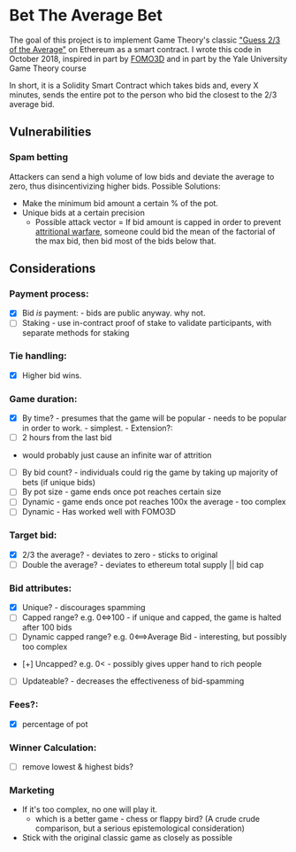 # Bet The Average Bet 
The goal of this project is to implement Game Theory's classic ["Guess 2/3 of the Average"](https://en.wikipedia.org/wiki/Guess_2/3_of_the_average) on Ethereum as a smart contract. I wrote this code in October 2018, inspired in part by [FOMO3D](https://fomo3d.hostedwiki.co/pages/Fomo3D%20Explained) and in part by the Yale University Game Theory course 

In short, it is a Solidity Smart Contract which takes bids and, every X minutes, sends the entire pot to the person who bid the closest to the 2/3 average bid.

## Vulnerabilities
### Spam betting 
Attackers can send a high volume of low bids and deviate the average to zero, thus disincentivizing higher bids. 
Possible Solutions: 
* Make the minimum bid amount a certain % of the pot.
* Unique bids at a certain precision 
  * Possible attack vector = If bid amount is capped in order to prevent [attritional warfare](https://en.wikipedia.org/wiki/War_of_attrition_(game)), someone could bid the mean of the factorial of the max bid, then bid most of the bids below that.

## Considerations
### Payment process:
- [x] Bid _is_ payment: - bids are public anyway. why not.
- [ ] Staking -  use in-contract proof of stake to validate participants, with separate methods for staking 
### Tie handling:
- [x] Higher bid wins.
### Game duration:
- [x] By time? - presumes that the game will be popular - needs to be popular in order to work. - simplest. - Extension?:
- [ ] 2 hours from the last bid  
- would probably just cause an infinite war of attrition
- [ ] By bid count? - individuals could rig the game by taking up majority of bets (if unique bids)
- [ ] By pot size - game ends once pot reaches certain size
- [ ] Dynamic - game ends once pot reaches 100x the average - too complex
- [ ] Dynamic - Has worked well with FOMO3D
### Target bid:
- [x] 2/3 the average? - deviates to zero - sticks to original
- [ ] Double the average? - deviates to ethereum total supply || bid cap
### Bid attributes:
- [x] Unique? - discourages spamming
- [ ] Capped range? e.g. 0<=>100 - if unique and capped, the game is halted after 100 bids
- [ ] Dynamic capped range? e.g. 0<==>Average Bid - interesting, but possibly too complex
- [+] Uncapped? e.g. 0< - possibly gives upper hand to rich people
- [ ] Updateable? - decreases the effectiveness of bid-spamming
###  Fees?:
- [x] percentage of pot
###  Winner Calculation:
- [ ] remove lowest & highest bids?
### Marketing 
- If it's too complex, no one will play it.
  - which is a better game - chess or flappy bird? (A crude crude comparison, but a serious epistemological consideration)
- Stick with the original classic game as closely as possible
